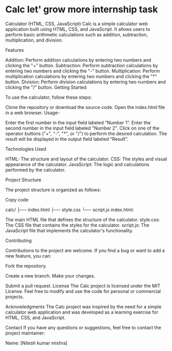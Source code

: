 # Calc let' grow more internship task
Calculator (HTML, CSS, JavaScript)
Calc is a simple calculator web application built using HTML, CSS, and JavaScript. It allows users to perform basic arithmetic calculations such as addition, subtraction, multiplication, and division.

Features

Addition:      Perform addition calculations by entering two numbers and clicking the "+" button.
Subtraction:   Perform subtraction calculations by entering two numbers and clicking the "-" button.
Multiplication: Perform multiplication calculations by entering two numbers and clicking the "*" button.
Division:       Perform division calculations by entering two numbers and clicking the "/" button.
Getting Started

To use the calculator, follow these steps:

Clone the repository or download the source code.
Open the index.html file in a web browser.
Usage-

Enter the first number in the input field labeled "Number 1".
Enter the second number in the input field labeled "Number 2".
Click on one of the operator buttons ("+", "-", "*", or "/") to perform the desired calculation.
The result will be displayed in the output field labeled "Result".

Technologies Used 

HTML:   The structure and layout of the calculator.
CSS:   The styles and visual appearance of the calculator.
JavaScript: The logic and calculations performed by the calculator.

Project Structure

The project structure is organized as follows:

Copy code

calc/
├── index.html
├── style.css
└── script.js
index.html:

The main HTML file that defines the structure of the calculator.
style.css:   The CSS file that contains the styles for the calculator.
script.js:   The JavaScript file that implements the calculator's functionality.

Contributing

Contributions to the project are welcome. If you find a bug or want to add a new feature, you can:

Fork the repository.

Create a new branch.
Make your changes.

Submit a pull request.
License
The Calc project is licensed under the MIT License. Feel free to modify and use the code for personal or commercial projects.

Acknowledgments
The Calc project was inspired by the need for a simple calculator web application and was developed as a learning exercise for HTML, CSS, and JavaScript.

Contact
If you have any questions or suggestions, feel free to contact the project maintainer:

Name: [Nitesh kumar mishra]
